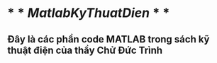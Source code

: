 # $**Matlab Ky Thuat Dien**$
## Đây là các phần code MATLAB trong sách kỹ thuật điện của thầy Chử Đức Trình
